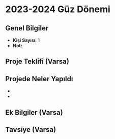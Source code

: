 # 2023-2024 Güz Dönemi

## Genel Bilgiler
* **Kişi Sayısı:** 1
* **Not:** 

## Proje Teklifi (Varsa)


## Projede Neler Yapıldı
* 
* 



## Ek Bilgiler (Varsa)


## Tavsiye (Varsa)
